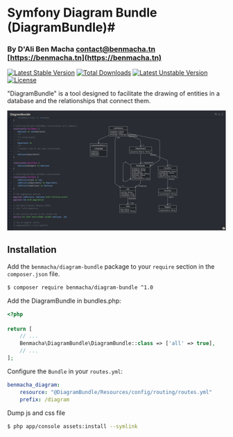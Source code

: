 # Symfony Diagram Bundle (DiagramBundle)#
### By D'Ali Ben Macha <contact@benmacha.tn> [https://benmacha.tn](https://benmacha.tn) ###


[![Latest Stable Version](https://poser.pugx.org/benmacha/diagram-bundle/version)](https://packagist.org/packages/benmacha/diagram-bundle) [![Total Downloads](https://poser.pugx.org/benmacha/diagram-bundle/downloads)](https://packagist.org/packages/benmacha/mousetracker) [![Latest Unstable Version](https://poser.pugx.org/benmacha/diagram-bundle/v/unstable)](//packagist.org/packages/benmacha/diagram-bundle) [![License](https://poser.pugx.org/benmacha/diagram-bundle/license)](https://packagist.org/packages/benmacha/diagram-bundle) 


"DiagramBundle" is a tool designed to facilitate the drawing of entities in a database and the relationships that connect them.

<p align="center"><a href="https://benmacha.tn" target="_blank">
    <img src="https://github.com/BenMacha/diagram-bundle/blob/master/picture.png?raw=true">
</a></p>

## Installation ##

Add the `benmacha/diagram-bundle` package to your `require` section in the `composer.json` file.

``` bash
$ composer require benmacha/diagram-bundle ^1.0
```


Add the DiagramBundle in bundles.php:

``` php
<?php

return [
    // ...
    Benmacha\DiagramBundle\DiagramBundle::class => ['all' => true],
    // ...
];
```

Configure the `Bundle` in your `routes.yml`:

``` yaml
benmacha_diagram:
    resource: "@DiagramBundle/Resources/config/routing/routes.yml"
    prefix: /diagram
```

Dump js and css file

``` bash
$ php app/console assets:install --symlink
```
